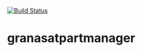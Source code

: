 [![Build Status](https://travis-ci.org/hfegetude/GranaSATPartManager.svg?branch=master)](https://travis-ci.org/hfegetude/GranaSATPartManager)
# granasatpartmanager
